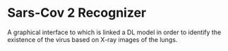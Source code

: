 # Sars-Cov 2 Recognizer
A graphical interface to which is linked a DL model in order to identify the existence of the virus based on X-ray images of the lungs.
